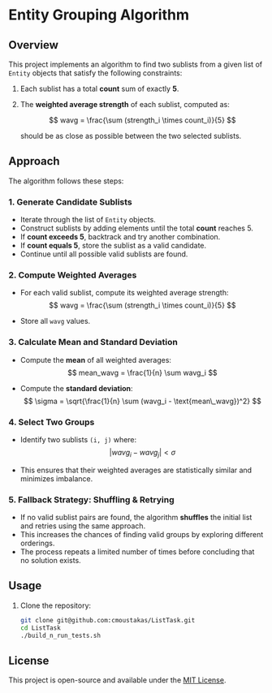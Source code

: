 # Entity Grouping Algorithm

## Overview
This project implements an algorithm to find two sublists from a given list of `Entity` objects that satisfy the following constraints:

1. Each sublist has a total **count** sum of exactly **5**.
2. The **weighted average strength** of each sublist, computed as:

   $$
   wavg = \frac{\sum (strength_i \times count_i)}{5} 
   $$
   
   should be as close as possible between the two selected sublists.

## Approach
The algorithm follows these steps:

### 1. Generate Candidate Sublists
- Iterate through the list of `Entity` objects.
- Construct sublists by adding elements until the total **count** reaches 5.
- If **count exceeds 5**, backtrack and try another combination.
- If **count equals 5**, store the sublist as a valid candidate.
- Continue until all possible valid sublists are found.

### 2. Compute Weighted Averages
- For each valid sublist, compute its weighted average strength: 
   $$
   wavg = \frac{\sum (strength_i \times count_i)}{5} 
   $$

- Store all `wavg` values.

### 3. Calculate Mean and Standard Deviation
- Compute the **mean** of all weighted averages:
   $$
   mean_wavg = \frac{1}{n} \sum wavg_i
   $$

- Compute the **standard deviation**:
  $$
  \sigma = \sqrt{\frac{1}{n} \sum (wavg_i - \text{mean\_wavg})^2}
  $$

### 4. Select Two Groups
- Identify two sublists `(i, j)` where:
  $$
  |wavg_i - wavg_j| < \sigma
  $$
  
- This ensures that their weighted averages are statistically similar and minimizes imbalance.

### 5. Fallback Strategy: Shuffling & Retrying
- If no valid sublist pairs are found, the algorithm **shuffles** the initial list and retries using the same approach.
- This increases the chances of finding valid groups by exploring different orderings.
- The process repeats a limited number of times before concluding that no solution exists.

## Usage
1. Clone the repository:
   ```sh
   git clone git@github.com:cmoustakas/ListTask.git
   cd ListTask
   ./build_n_run_tests.sh
   ```
## License
This project is open-source and available under the [MIT License](LICENSE).

